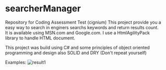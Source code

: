 # searcherManager
Repository for Coding Assessment Test (cignium)
This project provide you a easy way to search in enginers searchs keywords and return results count.
It is available using MSN.com and Google.com.
I use a HtmlAgilityPack library to handle HTML document.

This project was build using C# and some principles of object oriented programming and design also SOLID and DRY (Don't repeat yourself)

Examples:
![result1](https://user-images.githubusercontent.com/3922089/37932904-3ad89256-3139-11e8-8e9d-670f1377327a.png)
